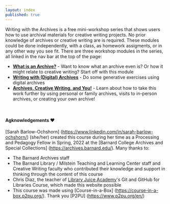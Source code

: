 ```yaml
---
layout: index
published: true
---
```


Writing with the Archives is a free mini-workshop series that shows users how to use archival materials for creative writing projects. No prior knowledge of archives or creative writing are is required. These modules could be done independently, with a class, as homework assigments, or in any other way you see fit. There are three workshop modules in the series, all linked in the nav bar at the top of the page:
* **[What is an Archive?](/modules/what-is-an-archive-?)** - Want to know what an archive even is? Or how it might relate to creative writing? Start off with this module
* **[Writing with (Digital) Archives](/modules/writing-with-digital-archives)** -  Do some generative exercises using digital archives
* **[Archives, Creative Writing, and You!](/modules/archives-creative-writing)** - Learn about how to take this work further by using personal or family archives, visits to in-person archives, or creating your own archive!

<br> 

#### Agknowledgements ❤️
[Sarah Barlow-Ochshorn] (https://www.linkedin.com/in/sarah-barlow-ochshorn/) (she/her) created this course during her time as a Processing and Pedagogy Fellow in Spring, 2022 at the [Barnard College Archives and Special Collections] (https://archives.barnard.edu/). Many thanks to: 

* The Barnard Archives staff
* The Barnard Library / Milstein Teaching and Learning Center staff and Creative Writing faculty who contributed their knowledge and support in thinking through the content of this course 
* Chris Diaz, the teacher of [Library Juice Academy](https://libraryjuiceacademy.com/)'s Git and GitHub for Libraries Course, which made this website possible
* This course was made using [Course-in-a-Box] (https://course-in-a-box.p2pu.org/). Thank you [P2PU] (https://www.p2pu.org/en/)


<br> 
